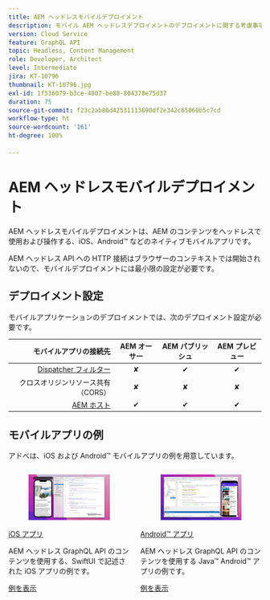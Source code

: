 ```yaml
---
title: AEM ヘッドレスモバイルデプロイメント
description: モバイル AEM ヘッドレスデプロイメントのデプロイメントに関する考慮事項について説明します。
version: Cloud Service
feature: GraphQL API
topic: Headless, Content Management
role: Developer, Architect
level: Intermediate
jira: KT-10796
thumbnail: KT-10796.jpg
exl-id: 1f536079-b3ce-4807-be88-804378e75d37
duration: 75
source-git-commit: f23c2ab86d42531113690df2e342c65060b5c7cd
workflow-type: ht
source-wordcount: '161'
ht-degree: 100%

---
```


# AEM ヘッドレスモバイルデプロイメント

AEM ヘッドレスモバイルデプロイメントは、AEM のコンテンツをヘッドレスで使用および操作する、iOS、Android™ などのネイティブモバイルアプリです。

AEM ヘッドレス API への HTTP 接続はブラウザーのコンテキストでは開始されないので、モバイルデプロイメントには最小限の設定が必要です。

## デプロイメント設定

モバイルアプリケーションのデプロイメントでは、次のデプロイメント設定が必要です。

| モバイルアプリの接続先 | AEM オーサー | AEM パブリッシュ | AEM プレビュー |
|---------------------------------------------------:|:----------:|:-----------:|:-----------:|
| [Dispatcher フィルター](./configurations/dispatcher-filters.md) | ✘ | ✔ | ✔ |
| クロスオリジンリソース共有（CORS） | ✘ | ✘ | ✘ |
| [AEM ホスト](./configurations/aem-hosts.md) | ✔ | ✔ | ✔ |

## モバイルアプリの例

アドべは、iOS および Android™ モバイルアプリの例を用意しています。

<div class="columns is-multiline">
    <!-- iOS app -->
    <div class="column is-half-tablet is-half-desktop is-one-third-widescreen" aria-label="iOS app" tabindex="0">
       <div class="card">
           <div class="card-image">
               <figure class="image is-16by9">
                   <a href="../example-apps/ios-swiftui-app.md" title="iOS アプリ" tabindex="-1">
                       <img class="is-bordered-r-small" src="../example-apps/assets/ios-swiftui-app/ios-app-card.png" alt="iOS アプリ">
                   </a>
               </figure>
           </div>
           <div class="card-content is-padded-small">
               <div class="content">
                   <p class="headline is-size-6 has-text-weight-bold"><a href="../example-apps/ios-swiftui-app.md" title="iOS アプリ">iOS アプリ</a></p>
                   <p class="is-size-6">AEM ヘッドレス GraphQL API のコンテンツを使用する、SwiftUI で記述された iOS アプリの例です。</p>
                   <a href="../example-apps/ios-swiftui-app.md" class="spectrum-Button spectrum-Button--outline spectrum-Button--primary spectrum-Button--sizeM">
                       <span class="spectrum-Button-label has-no-wrap has-text-weight-bold">例を表示</span>
                   </a>
               </div>
           </div>
       </div>
    </div>
    <!-- Android app -->
    <div class="column is-half-tablet is-half-desktop is-one-third-widescreen" aria-label="Android app" tabindex="0">
       <div class="card">
           <div class="card-image">
               <figure class="image is-16by9">
                   <a href="../example-apps/android-app.md" title="Android™ アプリ" tabindex="-1">
                       <img class="is-bordered-r-small" src="../example-apps/assets/android-java-app/android-app-card.png" alt="Android アプリ">
                   </a>
               </figure>
           </div>
           <div class="card-content is-padded-small">
               <div class="content">
                   <p class="headline is-size-6 has-text-weight-bold"><a href="../example-apps/android-app.md" title="Android™ アプリ">Android™ アプリ</a></p>
                   <p class="is-size-6">AEM ヘッドレス GraphQL API のコンテンツを使用する Java™ Android™ アプリの例です。</p>
                   <a href="../example-apps/android-app.md" class="spectrum-Button spectrum-Button--outline spectrum-Button--primary spectrum-Button--sizeM">
                       <span class="spectrum-Button-label has-no-wrap has-text-weight-bold">例を表示</span>
                   </a>
               </div>
           </div>
       </div>
    </div>
</div>
